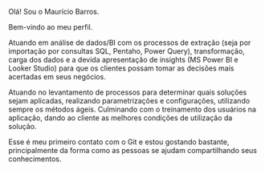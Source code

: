 Olá! Sou o Maurício Barros.

Bem-vindo ao meu perfil.

Atuando em análise de dados/BI com os processos de extração (seja por importação por consultas SQL, Pentaho, Power Query), transformação, carga dos dados e a devida apresentação de insights (MS Power BI e Looker Studio) para que os clientes possam tomar as decisões mais acertadas em seus negócios.

Atuando no levantamento de processos para determinar quais soluções sejam aplicadas, realizando parametrizações e configurações, utilizando sempre os métodos ágeis. Culminando com o treinamento dos usuários na aplicação, dando ao cliente as melhores condições de utilização da solução.

Esse é meu primeiro contato com o Git e estou gostando bastante, principalmente da forma como as pessoas se ajudam compartilhando seus conhecimentos.
